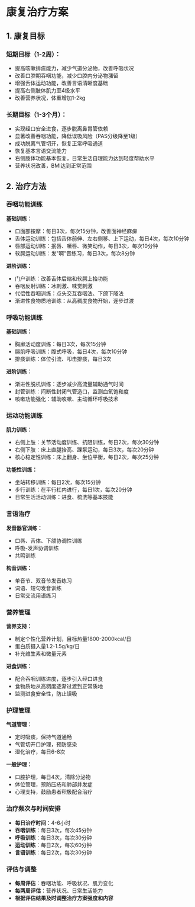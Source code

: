 # 康复治疗方案

## 1. 康复目标

### 短期目标（1-2周）：
- 提高咳嗽排痰能力，减少气道分泌物，改善呼吸状况
- 改善口腔期吞咽功能，减少口腔内分泌物潴留
- 增强舌体运动功能，改善言语清晰度基础
- 提高右侧肢体肌力至4级水平
- 改善营养状况，体重增加1-2kg

### 长期目标（1-3个月）：
- 实现经口安全进食，逐步脱离鼻胃管依赖
- 显著改善吞咽功能，降低误吸风险（PAS分级降至1级）
- 成功脱离气管切开，恢复正常呼吸通道
- 恢复基本言语交流能力
- 右侧肢体功能基本恢复，日常生活自理能力达到轻度帮助水平
- 营养状况改善，BMI达到正常范围

## 2. 治疗方法

### 吞咽功能训练
**基础训练：**
- 口面部按摩：每日3次，每次15分钟，改善面神经麻痹
- 舌体运动训练：包括舌体前伸、左右侧移、上下运动，每日4次，每次10分钟
- 唇部运动训练：抿唇、噘唇、微笑动作，每日3次，每次10分钟
- 软腭运动训练：发"啊"音练习，每日3次，每次8分钟

**进阶训练：**
- 门户训练：改善舌体后缩和软腭上抬功能
- 吞咽反射训练：冰刺激、味觉刺激
- 代偿性吞咽训练：点头交互吞咽法、下颌下降法
- 渐进性食物质地训练：从高稠度食物开始，逐步过渡

### 呼吸功能训练
**基础训练：**
- 胸廓活动度训练：每日3次，每次15分钟
- 膈肌呼吸训练：腹式呼吸，每日4次，每次10分钟
- 排痰训练：体位引流、叩击排痰，每日3次

**进阶训练：**
- 渐进性脱机训练：逐步减少高流量辅助通气时间
- 封管训练：间断性封闭气管造口，监测血氧饱和度
- 咳嗽功能强化：辅助咳嗽、主动循环呼吸技术

### 运动功能训练
**肌力训练：**
- 右侧上肢：关节活动度训练、抗阻训练，每日2次，每次30分钟
- 右侧下肢：床上直腿抬高、踝泵运动，每日3次，每次20分钟
- 核心稳定性训练：床上翻身、坐位平衡，每日2次，每次25分钟

**功能性训练：**
- 坐站转移训练：每日2次，每次15分钟
- 步行训练：在平行杠内进行，每日1次，每次20分钟
- 日常生活活动训练：进食、梳洗等基本技能

### 言语治疗
**发音器官训练：**
- 口唇、舌体、下颌协调性训练
- 呼吸-发声协调训练
- 共鸣训练

**构音训练：**
- 单音节、双音节发音练习
- 词语、短句发音训练
- 日常交流用语练习

### 营养管理
**营养支持：**
- 制定个性化营养计划，目标热量1800-2000kcal/日
- 蛋白质摄入量1.2-1.5g/kg/日
- 补充维生素和微量元素

**进食训练：**
- 配合吞咽训练进度，逐步引入经口进食
- 食物质地从高稠度逐渐过渡到正常质地
- 监测进食安全性，防止误吸

### 护理管理
**气道管理：**
- 定时吸痰，保持气道通畅
- 气管切开口护理，预防感染
- 湿化治疗，每日6-8次

**一般护理：**
- 口腔护理，每日4次，清除分泌物
- 体位管理，预防压疮和肺部并发症
- 心理支持，鼓励患者积极配合治疗

### 治疗频次与时间安排
- **每日治疗时间**：4-6小时
- **吞咽训练**：每日3次，每次45分钟
- **呼吸训练**：每日3次，每次30分钟
- **运动训练**：每日2次，每次60分钟
- **言语训练**：每日2次，每次30分钟

### 评估与调整
- **每周评估**：吞咽功能、呼吸状况、肌力变化
- **每两周评估**：营养状况、日常生活能力
- **根据评估结果及时调整治疗方案强度和内容**